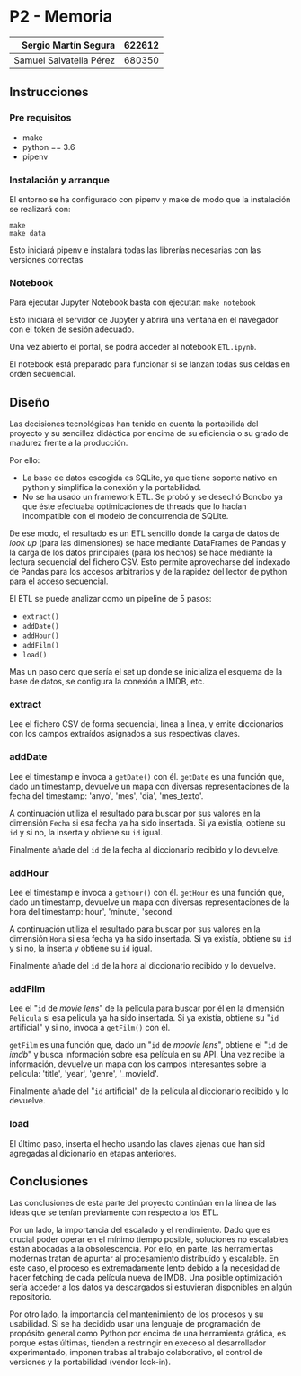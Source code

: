 # P2 - Memoria

| Sergio Martín Segura    | 622612 |
| -----------------------:| ------ |
| Samuel Salvatella Pérez | 680350 |

## Instrucciones

### Pre requisitos

- make
- python == 3.6
- pipenv

### Instalación y arranque

El entorno se ha configurado con pipenv y make de modo que la instalación se realizará con:

```
make
make data
```

Esto iniciará pipenv e instalará todas las librerías necesarias con las versiones correctas

### Notebook

Para ejecutar Jupyter Notebook basta con ejecutar: `make notebook`

Esto iniciará el servidor de Jupyter y abrirá una ventana en el navegador con el token de sesión adecuado.

Una vez abierto el portal, se podrá acceder al notebook `ETL.ipynb`.

El notebook está preparado para funcionar si se lanzan todas sus celdas en orden secuencial.

## Diseño

Las decisiones tecnológicas han tenido en cuenta la portabilida del proyecto y su sencillez didáctica por encima de su eficiencia o su grado de madurez frente a la producción.

Por ello:
- La base de datos escogida es SQLite, ya que tiene soporte nativo en python y simplifica la conexión y la portabilidad.
- No se ha usado un framework ETL. Se probó y se desechó Bonobo ya que éste efectuaba optimicaciones de threads que lo hacían incompatible con el modelo de concurrencia de SQLite.

De ese modo, el resultado es un ETL sencillo donde la carga de datos de _look up_ (para las dimensiones) se hace mediante DataFrames de Pandas y la carga de los datos principales (para los hechos) se hace mediante la lectura secuencial del fichero CSV. Esto permite aprovecharse del indexado de Pandas para los accesos arbitrarios y de la rapidez del lector de python para el acceso secuencial.

El ETL se puede analizar como un pipeline de 5 pasos:

- `extract()`
- `addDate()`
- `addHour()`
- `addFilm()`
- `load()`

Mas un paso cero que sería el set up donde se inicializa el esquema de la base de datos, se configura la conexión a IMDB, etc.

### extract

Lee el fichero CSV de forma secuencial, línea a línea, y emite diccionarios con los campos extraídos asignados a sus respectivas claves.

### addDate

Lee el timestamp e invoca a `getDate()` con él. `getDate` es una función que, dado un timestamp, devuelve un mapa con diversas representaciones de la fecha del timestamp: 'anyo', 'mes', 'dia', 'mes_texto'.

A continuación utiliza el resultado para buscar por sus valores en la dimensión `Fecha` si esa fecha ya ha sido insertada. Si ya existía, obtiene su `id` y si no, la inserta y obtiene su `id` igual.

Finalmente añade del `id` de la fecha al diccionario recibido y lo devuelve.

### addHour
Lee el timestamp e invoca a `gethour()` con él. `getHour` es una función que, dado un timestamp, devuelve un mapa con diversas representaciones de la hora del timestamp: hour', 'minute', 'second.

A continuación utiliza el resultado para buscar por sus valores en la dimensión `Hora` si esa fecha ya ha sido insertada. Si ya existía, obtiene su `id` y si no, la inserta y obtiene su `id` igual.

Finalmente añade del `id` de la hora al diccionario recibido y lo devuelve.

### addFilm

Lee el "`id` de _movie lens_" de la película para buscar por él en la dimensión `Pelicula` si esa pelicula ya ha sido insertada. Si ya existía, obtiene su "`id` artificial" y si no, invoca a `getFilm()` con él.

`getFilm` es una función que, dado un "`id` de _moovie lens_", obtiene el "`id` de _imdb_" y busca información sobre esa película en su API. Una vez recibe la información, devuelve un mapa con los campos interesantes sobre la película: 'title', 'year', 'genre', '\_movieId'.

Finalmente añade del "`id` artificial" de la película al diccionario recibido y lo devuelve.

### load

El último paso, inserta el hecho usando las claves ajenas que han sid agregadas al dicionario en etapas anteriores.

## Conclusiones

Las conclusiones de esta parte del proyecto continúan en la línea de las ideas que se tenían previamente con respecto a los ETL.

Por un lado, la importancia del escalado y el rendimiento. Dado que es crucial poder operar en el mínimo tiempo posible, soluciones no escalables están abocadas a la obsolescencia. Por ello, en parte, las herramientas modernas tratan de apuntar al procesamiento distribuído y escalable. En este caso, el proceso es extremadamente lento debido a la necesidad de hacer fetching de cada película nueva de IMDB. Una posible optimización sería acceder a los datos ya descargados si estuvieran disponibles en algún repositorio.

Por otro lado, la importancia del mantenimiento de los procesos y su usabilidad. Si se ha decidido usar una lenguaje de programación de propósito general como Python por encima de una herramienta gráfica, es porque estas últimas, tienden a restringir en execeso al desarrollador experimentado, imponen trabas al trabajo colaborativo, el control de versiones y la portabilidad (vendor lock-in).
